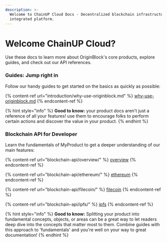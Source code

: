 ```yaml
---
description: >-
  Welcome to ChainUP Cloud Docs - Decentralized blockchain infrastructure on one
  integrated platform.
---
```


# Welcome ChainUP Cloud?

Use these docs to learn more about OriginBlock's core products, explore guides, and check out our API references.

### Guides: Jump right in

Follow our handy guides to get started on the basics as quickly as possible:

{% content-ref url="introduction/why-use-originblock.md" %}
[why-use-originblock.md](introduction/why-use-originblock.md)
{% endcontent-ref %}

{% hint style="info" %}
**Good to know:** your product docs aren't just a reference of all your features! use them to encourage folks to perform certain actions and discover the value in your product.
{% endhint %}

### Blockchain API for Developer

Learn the fundamentals of MyProduct to get a deeper understanding of our main features:

{% content-ref url="blockchain-api/overview/" %}
[overview](blockchain-api/overview/)
{% endcontent-ref %}

{% content-ref url="blockchain-api/ethereum/" %}
[ethereum](blockchain-api/ethereum/)
{% endcontent-ref %}

{% content-ref url="blockchain-api/filecoin/" %}
[filecoin](blockchain-api/filecoin/)
{% endcontent-ref %}

{% content-ref url="blockchain-api/ipfs/" %}
[ipfs](blockchain-api/ipfs/)
{% endcontent-ref %}

{% hint style="info" %}
**Good to know:** Splitting your product into fundamental concepts, objects, or areas can be a great way to let readers deep dive into the concepts that matter most to them. Combine guides with this approach to 'fundamentals' and you're well on your way to great documentation!
{% endhint %}
